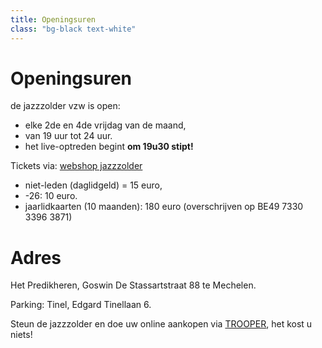 ```yaml
---
title: Openingsuren
class: "bg-black text-white"
---
```


# Openingsuren

de jazzzolder vzw is open:

- elke 2de en 4de vrijdag van de maand,
- van 19 uur tot 24 uur.
- het live-optreden begint **om 19u30 stipt!**

Tickets via: [webshop jazzzolder](https://ticketshop.ticketmatic.com/mechelen/jazzzolder)

- niet-leden (daglidgeld) = 15 euro,
- -26: 10 euro.
- jaarlidkaarten (10 maanden): 180 euro (overschrijven op BE49 7330 3396 3871)

# Adres

Het Predikheren, Goswin De Stassartstraat 88 te Mechelen.

Parking: Tinel, Edgard Tinellaan 6.

Steun de jazzzolder en doe uw online aankopen via [TROOPER](https://www.trooper.be/nl/trooperverenigingen/jazzzolder), het kost u niets!
